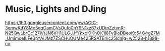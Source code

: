# Music, Lights and DJing

https://lh3.googleusercontent.com/pw/ACtC-3emwKdY8Mo5eqOamCVsOufo0hY9N1kz67xUDtnZztynR-N25QwLbrCc127jVtJN6VH1ULGJJfYkxbKIKhOK1I8FvBloDBepKo54G4gZ7M_UmimoeILFe3pYAiJMz7ZSCHuQUMe425RSATErlic25ldnIg=w2528-h1898-no